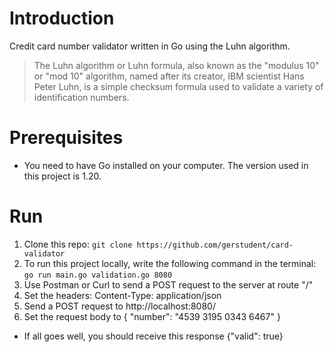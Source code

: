 # Introduction

Credit card number validator written in Go using the Luhn algorithm.

> The Luhn algorithm or Luhn formula, also known as the "modulus 10" or "mod 10" algorithm, named after its creator, IBM scientist Hans Peter Luhn, is a simple checksum formula used to validate a variety of identification numbers.

# Prerequisites

- You need to have Go installed on your computer. The version used in this project is 1.20.

# Run

1. Clone this repo: `git clone https://github.com/gerstudent/card-validator`
2. To run this project locally, write the following command in the terminal: `go run main.go validation.go 8080`
3. Use Postman or Curl to send a POST request to the server at route "/"
4. Set the headers: Content-Type: application/json
5. Send a POST request to http://localhost:8080/
6. Set the request body to { "number": "4539 3195 0343 6467" }

- If all goes well, you should receive this response {"valid": true}
